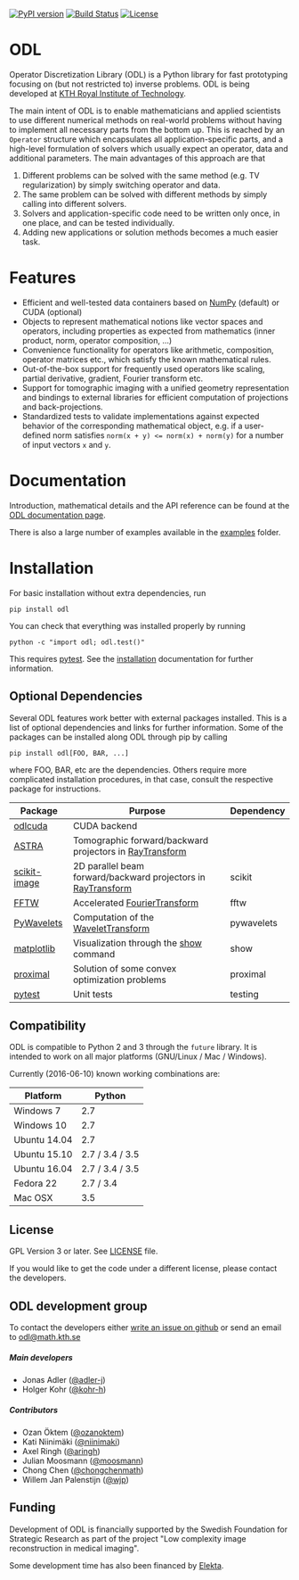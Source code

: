 [![PyPI version](https://badge.fury.io/py/odl.svg)](https://badge.fury.io/py/odl)
[![Build Status](https://travis-ci.org/odlgroup/odl.svg?branch=master)](https://travis-ci.org/odlgroup/odl?branch=master)
[![License](https://img.shields.io/badge/license-GPLv3-blue.svg)](http://opensource.org/licenses/GPL-3.0)

ODL
===

Operator Discretization Library (ODL) is a Python library for fast prototyping focusing on (but not restricted to) inverse problems. ODL is being developed at [KTH Royal Institute of Technology](https://www.kth.se/en/sci/institutioner/math).

The main intent of ODL is to enable mathematicians and applied scientists to use different numerical methods on real-world problems without having to implement all necessary parts from the bottom up.
This is reached by an `Operator` structure which encapsulates all application-specific parts, and a high-level formulation of solvers which usually expect an operator, data and additional parameters.
The main advantages of this approach are that

1. Different problems can be solved with the same method (e.g. TV regularization) by simply switching operator and data.
2. The same problem can be solved with different methods by simply calling into different solvers.
3. Solvers and application-specific code need to be written only once, in one place, and can be tested individually.
4. Adding new applications or solution methods becomes a much easier task.

Features
========

- Efficient and well-tested data containers based on [NumPy](https://github.com/numpy/numpy) (default) or CUDA (optional)
- Objects to represent mathematical notions like vector spaces and operators, including properties as expected from mathematics (inner product, norm, operator composition, ...)
- Convenience functionality for operators like arithmetic, composition, operator matrices etc., which satisfy the known mathematical rules.
- Out-of-the-box support for frequently used operators like scaling, partial derivative, gradient, Fourier transform etc.
- Support for tomographic imaging with a unified geometry representation and bindings to external libraries for efficient computation of projections and back-projections.
- Standardized tests to validate implementations against expected behavior of the corresponding mathematical object, e.g. if a user-defined norm satisfies `norm(x + y) <= norm(x) + norm(y)` for a number of input vectors `x` and `y`.

Documentation
=============

Introduction, mathematical details and the API reference can be found at the [ODL documentation page](https://odlgroup.github.io/odl/).

There is also a large number of examples available in the [examples](examples) folder.

Installation
============
For basic installation without extra dependencies, run

    pip install odl

You can check that everything was installed properly by running

    python -c "import odl; odl.test()"

This requires [pytest](http://pytest.org/latest/). See the [installation](http://odlgroup.github.io/odl/guide/introduction/installing.html) documentation for further information.


Optional Dependencies
---------------------
Several ODL features work better with external packages installed. This is a list of optional dependencies and links for further information. Some of the packages can be installed along ODL through pip by calling

    pip install odl[FOO, BAR, ...]

where FOO, BAR, etc are the dependencies. Others require more complicated installation procedures, in that case, consult the respective package for instructions.

| Package | Purpose | Dependency |
|---------|---------|------------|
| [odlcuda](https://github.com/odlgroup/odlcuda/)   | CUDA backend |  |
| [ASTRA](https://github.com/astra-toolbox/astra-toolbox)    | Tomographic forward/backward projectors in [RayTransform](http://odlgroup.github.io/odl/generated/odl.tomo.operators.ray_trafo.RayTransform.html) |  |
| [scikit-image](http://scikit-image.org/)    | 2D parallel beam forward/backward projectors in [RayTransform](http://odlgroup.github.io/odl/generated/odl.tomo.operators.ray_trafo.RayTransform.html) | scikit |
| [FFTW](https://github.com/pyFFTW/pyFFTW)   | Accelerated [FourierTransform](http://odlgroup.github.io/odl/generated/odl.trafos.fourier.FourierTransform.html) | fftw |
| [PyWavelets](https://github.com/PyWavelets/pywt)   | Computation of the  [WaveletTransform](http://odlgroup.github.io/odl/generated/odl.trafos.wavelet.WaveletTransform.html) | pywavelets |
| [matplotlib](http://matplotlib.org/)   | Visualization through the [show](http://odlgroup.github.io/odl/generated/odl.discr.lp_discr.DiscreteLpElement.show.html) command | show |
| [proximal](http://github.com/comp-imaging/ProxImaL)   | Solution of some convex optimization problems | proximal |
| [pytest](http://pytest.org/latest/)   | Unit tests | testing |


Compatibility
-------------
ODL is compatible to Python 2 and 3 through the `future` library. It is intended to work on all major platforms (GNU/Linux / Mac / Windows).

Currently (2016-06-10) known working combinations are:

| Platform     | Python          |
|--------------|-----------------|
| Windows 7    | 2.7             |
| Windows 10   | 2.7             |
| Ubuntu 14.04 | 2.7             |
| Ubuntu 15.10 | 2.7 / 3.4 / 3.5 |
| Ubuntu 16.04 | 2.7 / 3.4 / 3.5 |
| Fedora 22    | 2.7 / 3.4       |
| Mac OSX      | 3.5             |

License
-------
GPL Version 3 or later. See [LICENSE](LICENSE) file.

If you would like to get the code under a different license, please contact the developers.

ODL development group
---------------------
To contact the developers either [write an issue on github](https://github.com/odlgroup/odl/issues/new) or send an email to odl@math.kth.se

##### Main developers
- Jonas Adler ([@adler-j](https://github.com/adler-j))
- Holger Kohr ([@kohr-h](https://github.com/kohr-h))

##### Contributors
- Ozan Öktem ([@ozanoktem](https://github.com/ozanoktem))
- Kati Niinimäki ([@niinimaki](https://github.com/niinimaki))
- Axel Ringh ([@aringh](https://github.com/aringh))
- Julian Moosmann ([@moosmann](https://github.com/moosmann))
- Chong Chen ([@chongchenmath](https://github.com/chongchenmath))
- Willem Jan Palenstijn ([@wjp](https://github.com/wjp))

Funding
-------
Development of ODL is financially supported by the Swedish Foundation for Strategic Research as part of the project "Low complexity image reconstruction in medical imaging".

Some development time has also been financed by [Elekta](https://www.elekta.com/).
